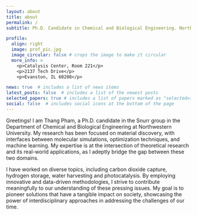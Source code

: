 ```yaml
---
layout: about
title: about
permalink: /
subtitle: Ph.D. Candidate in Chemical and Biological Engineering. Northwestern University.

profile:
  align: right
  image: prof_pic.jpg
  image_circular: false # crops the image to make it circular
  more_info: >
    <p>Catalysis Center, Room 221</p>
    <p>2137 Tech Drive</p>
    <p>Evanston, IL 60208</p>

news: true  # includes a list of news items
latest_posts: false  # includes a list of the newest posts
selected_papers: true # includes a list of papers marked as "selected={true}"
social: false  # includes social icons at the bottom of the page
---
```

Greetings! I am Thang Pham, a Ph.D. candidate in the Snurr group in the Department of Chemical and Biological Engineering at Northwestern University. My research has been focused on material discovery, with interfaces between molecular simulations, optimization techniques, and machine learning. My expertise is at the intersection of theoretical research and its real-world applications, as I adeptly bridge the gap between these two domains.

I have worked on diverse topics, including carbon dioxide capture, hydrogen storage, water harvesting and photocatalysis. By employing innovative and data-driven methodologies, I strive to contribute meaningfully to our understanding of these pressing issues. My goal is to pioneer solutions that have a tangible impact on society, showcasing the power of interdisciplinary approaches in addressing the challenges of our time.
